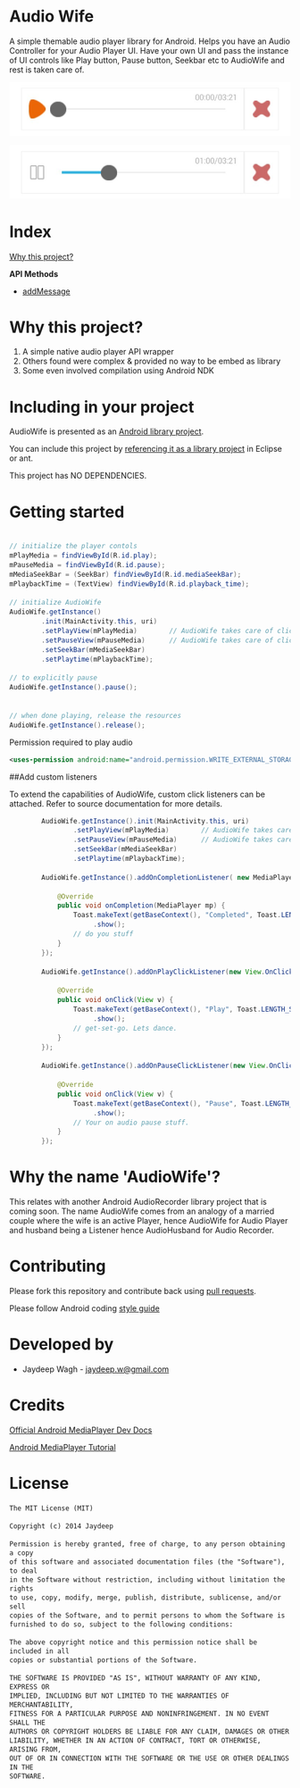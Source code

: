 Audio Wife
==========

A simple themable audio player library for Android. Helps you have an Audio Controller
for your Audio Player UI. Have your own UI and pass the instance of UI controls like
Play button, Pause button, Seekbar etc to AudioWife and rest is taken care of.

![Audio Player Paused](images/paused.JPG)

![Audio Player Playing](images/playing.JPG)


Index
==================

[Why this project?](https://github.com/changer/forge/wiki/Module-Documentation#wiki-stable-versions)

**API Methods**
* [addMessage](https://github.com/changer/forge/wiki/Module-Documentation#addmessage)


Why this project?
====================
1. A simple native audio player API wrapper
2. Others found were complex & provided no way to be embed as library
3. Some even involved compilation using Android NDK


Including in your project
=========================

AudioWife is presented as an [Android library project][1].

You can include this project by [referencing it as a library project][2] in
Eclipse or ant.

This project has NO DEPENDENCIES.


Getting started
====================
```java

// initialize the player contols
mPlayMedia = findViewById(R.id.play);
mPauseMedia = findViewById(R.id.pause);
mMediaSeekBar = (SeekBar) findViewById(R.id.mediaSeekBar);
mPlaybackTime = (TextView) findViewById(R.id.playback_time);

// initialize AudioWife
AudioWife.getInstance()
		.init(MainActivity.this, uri)
		.setPlayView(mPlayMedia)		// AudioWife takes care of click handler for play view
		.setPauseView(mPauseMedia)		// AudioWife takes care of click handler for pause view
		.setSeekBar(mMediaSeekBar)
		.setPlaytime(mPlaybackTime);

// to explicitly pause
AudioWife.getInstance().pause();


// when done playing, release the resources
AudioWife.getInstance().release();

```

Permission required to play audio

```xml
<uses-permission android:name="android.permission.WRITE_EXTERNAL_STORAGE" />
```

##Add custom listeners

To extend the capabilities of AudioWife, custom click listeners can be attached.
Refer to source documentation for more details.

```java
		AudioWife.getInstance().init(MainActivity.this, uri)
				.setPlayView(mPlayMedia)		// AudioWife takes care of click handler for play button
				.setPauseView(mPauseMedia)		// AudioWife takes care of click handler for pause button
				.setSeekBar(mMediaSeekBar)
				.setPlaytime(mPlaybackTime);
		
		AudioWife.getInstance().addOnCompletionListener( new MediaPlayer.OnCompletionListener() {
			
			@Override
			public void onCompletion(MediaPlayer mp) {
				Toast.makeText(getBaseContext(), "Completed", Toast.LENGTH_SHORT)
					 .show();
				// do you stuff
			}
		});
		
		AudioWife.getInstance().addOnPlayClickListener(new View.OnClickListener() {
			
			@Override
			public void onClick(View v) {
				Toast.makeText(getBaseContext(), "Play", Toast.LENGTH_SHORT)
					 .show();
				// get-set-go. Lets dance.
			}
		});
		
		AudioWife.getInstance().addOnPauseClickListener(new View.OnClickListener() {
			
			@Override
			public void onClick(View v) {
				Toast.makeText(getBaseContext(), "Pause", Toast.LENGTH_SHORT)
					 .show();
				// Your on audio pause stuff.
			}
		});
```

Why the name 'AudioWife'?
=========================
This relates with another Android AudioRecorder library project that is coming soon. 
The name AudioWife comes from an analogy of a married couple where the wife is an active Player, hence AudioWife
for Audio Player and husband being a Listener hence AudioHusband for Audio Recorder.

Contributing
=========================

Please fork this repository and contribute back using
[pull requests](https://github.com/jaydeepw/audio-wife/pulls).

Please follow Android coding [style guide](https://source.android.com/source/code-style.html)


Developed by
============

 * Jaydeep Wagh - <jaydeep.w@gmail.com>

Credits
==========

[Official Android MediaPlayer Dev Docs](http://developer.android.com/reference/android/media/MediaPlayer.html)

[Android MediaPlayer Tutorial](http://www.tutorialspoint.com/android/android_mediaplayer.htm)


License
=======

	The MIT License (MIT)

	Copyright (c) 2014 Jaydeep

	Permission is hereby granted, free of charge, to any person obtaining a copy
	of this software and associated documentation files (the "Software"), to deal
	in the Software without restriction, including without limitation the rights
	to use, copy, modify, merge, publish, distribute, sublicense, and/or sell
	copies of the Software, and to permit persons to whom the Software is
	furnished to do so, subject to the following conditions:

	The above copyright notice and this permission notice shall be included in all
	copies or substantial portions of the Software.

	THE SOFTWARE IS PROVIDED "AS IS", WITHOUT WARRANTY OF ANY KIND, EXPRESS OR
	IMPLIED, INCLUDING BUT NOT LIMITED TO THE WARRANTIES OF MERCHANTABILITY,
	FITNESS FOR A PARTICULAR PURPOSE AND NONINFRINGEMENT. IN NO EVENT SHALL THE
	AUTHORS OR COPYRIGHT HOLDERS BE LIABLE FOR ANY CLAIM, DAMAGES OR OTHER
	LIABILITY, WHETHER IN AN ACTION OF CONTRACT, TORT OR OTHERWISE, ARISING FROM,
	OUT OF OR IN CONNECTION WITH THE SOFTWARE OR THE USE OR OTHER DEALINGS IN THE
	SOFTWARE.


[1]: http://developer.android.com/guide/developing/projects/projects-eclipse.html
[2]: http://developer.android.com/guide/developing/projects/projects-eclipse.html#ReferencingLibraryProject